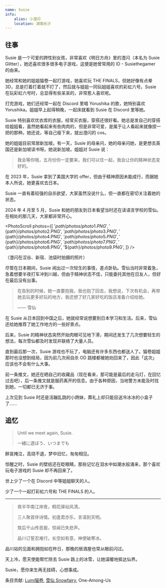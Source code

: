 ```yaml
---
name: Susie
info:
    alias: 小澄闪
    location: 湖南长沙
---
```


## 往事

Susie 是一个可爱的跨性别女孩，非常喜欢《明日方舟》里的澄闪（本名为 Susie Glitter），她还喜欢很多很多电子游戏，这便是她曾常用的 ID - Susiethegamer 的由来。

她经常和她的姐姐猫卷一起打游戏，她喜欢玩 THE FINALS，但她好像有点晕 3D，总是打着打着就不打了，然后就与姐姐一同玩姐姐喜欢的彩虹六号。Susie 在玩彩虹六号时，总显得有些呆呆的，非常惹人喜欢呢。

打完游戏，她们还经常一起在 Discord 里唱 Yorushika 的歌，她特别喜欢 Yorushika。姐姐早上起得稍晚，一起床就看到 Susie 在 Discord 里等她。

Susie 特别喜欢优衣库的衣服，经常买衣服，穿搭还很好看。她总是发自己的穿搭给姐姐看，虽然她看起来有些肉肉的，但是非常可爱，是属于让人看起来就像捏一把的那种。她还说，等自己瘦下来，就出澄闪的 cos。

她的姐姐目前常居新加坡。有一天，Susie 的母亲问，她的母亲问她，是更想去英国还是新加坡读书呀。她说新加坡。姐姐对 Susie 说：

> 我会等你哦，五月份你一定要来，我们可以住一起，我会让你的精神状态变好的。

在 2023 年，Susie 拿到了美国大学的 offer，但由于精神原因未能成行，而据她本人所说，她更喜欢去日本。

Susie 一直有着较强的自杀欲望，大家虽然没说什么，但一直都在密切关注着她的状态。

2024 年 4 月至 5 月，Susie 和她的朋友到日本看望当时还在读语言学校的雪仙。在相处的那几天，大家都非常开心。

<PhotoScroll photos={[
'${path}/photos/photo1.PNG',
'${path}/photos/photo2.PNG',
'${path}/photos/photo3.PNG',
'${path}/photos/photo4.PNG',
'${path}/photos/photo5.PNG',
'${path}/photos/photo6.PNG',
'${path}/photos/photo7.PNG',
'${path}/photos/photo8.PNG',
'${path}/photos/photo9.PNG',
]} />

（澄闪在涩谷、新宿、池袋时拍摄的照片）

尽管在日本期间，Susie 闹出过一次轻生的事情，差点卧轨。雪仙当时非常着急，急着想要半夜打车冲到川越，但由于精神状态不佳，只能委托其他在日友人，但好在最后没有出事。

> 在告别的时候，她一直要抱我，我也抱了回去，我想说，下次有机会，再带她去玩更多好玩的地方，我还想了好几家好吃的饭店准备介绍给她。
>
> —— 雪仙

在 Susie 从日本回到中国之后，她就经常说想要到日本学习和生活。后来，雪仙还给她推荐了她工作地方的一些好景点。

后来，Susie 的精神状态突然开始肉眼可见地下滑，期间还发生了几次想要轻生的想法，每次雪仙都及时发现并联络了大量人员。

直到最后那一次，Susie 游戏也不玩了，电脑还有许多东西也都送人了。猫卷姐姐那时也没想到结局，因为前几次闹自杀 OD 跳楼都被她劝回来了，因此「这次」应该也不会有什么大事。

前一条推文，她还在晒自己的收藏品（现在看来，那可能是最后的走马灯，在回忆过去吧），后一条推文就是服药离开的信息。由于各种原因，当地警方未能及时找到她，一切都已无济于事。

上次见到 Susie 时还是活蹦乱跳的小跨妹，葬礼上却只能目送冷冰冰的小盒子了……

## 追忆

> Until we meet again, Susie.
>
> 一緒に遊ぼう、いつまでも

醉哀掩泣，高烧不退，梦中旧忆，匆匆相见。

惊醒之时，Susie 的壁纸还在眨眼睛，那些记忆在泪水中如潮水般涌来，那个喜欢玩电子游戏的 Susie 却不再回来了。

世上少了一个在 Discord 中等姐姐聊天的人。

少了一个一起打彩虹六号和 THE FINALS 的人。

--- 

> 夜半华南江岸夜，桐花驿站风清。
>
> 三人聚首伴诗情。初逢君亦乐，言语到天明。
>
> 筑后千山传恶报，惊闻已失悲声。
>
> 品川订誓忍难行。长空如有意，神使破寒冰。

品川站的见面和拥抱如在昨日，那晚的居酒屋也常从眼前闪过。

天上冷，愿天使能帮忙除去 Susie 路上的冰雪，让她温暖地抵达仙界。

Susie，愿你来生再无挂碍，心想事成。

条目贡献: [Lumi猫卷](https://twitter.com/nekomakiQAQ), [雪仙 Snowfairy](https://twitter.com/snowfairy011026), One-Among-Us
